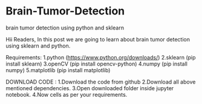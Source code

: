 # Brain-Tumor-Detection
brain tumor detection using python and sklearn


Hii Readers, In this post we are going to learn about brain tumor detection using sklearn and python.

Requirements:
1.python (https://www.python.org/downloads/)
2.sklearn (pip install sklearn)
3.openCV (pip install opencv-python)
4.numpy (pip install numpy)
5.matplotlib (pip install matplotlib)

DOWNLOAD CODE :
1.Download the code from github
2.Download all above mentioned dependencies.
3.Open downloaded folder inside jupyter notebook.
4.Now cells as per your requirements.
